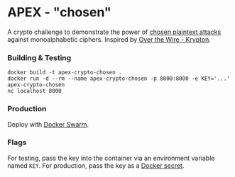 # APEX - "chosen"

A crypto challenge to demonstrate the power of
[chosen plaintext attacks](https://en.wikipedia.org/wiki/Chosen-plaintext_attack)
against monoalphabetic ciphers. Inspired by
[Over the Wire - Krypton](http://overthewire.org/wargames/krypton/krypton2.html).

### Building & Testing

```
docker build -t apex-crypto-chosen .
docker run -d --rm --name apex-crypto-chosen -p 8000:8000 -e KEY='...' apex-crypto-chosen
nc localhost 8000
```

### Production

Deploy with [Docker Swarm](https://docs.docker.com/engine/swarm/).

### Flags

For testing, pass the key into the container via an environment
variable named `KEY`. For production, pass the key as a
[Docker secret](https://git.io/vxZJF).

